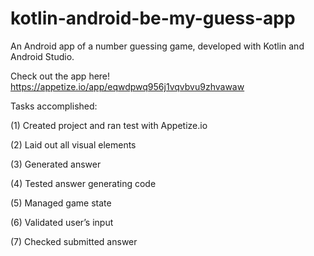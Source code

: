 # kotlin-android-be-my-guess-app
An Android app of a number guessing game, developed with Kotlin and Android Studio.

Check out the app here!  
https://appetize.io/app/eqwdpwq956j1vqvbvu9zhvawaw  
  
  
  
Tasks accomplished:

(1) Created project and ran test with Appetize.io

(2) Laid out all visual elements

(3) Generated answer

(4) Tested answer generating code

(5) Managed game state

(6) Validated user’s input

(7) Checked submitted answer
